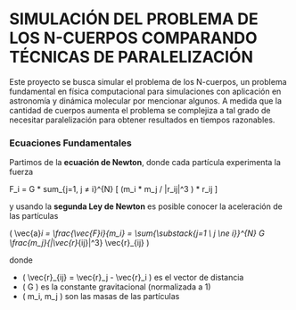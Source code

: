 # SIMULACIÓN DEL PROBLEMA DE LOS N-CUERPOS COMPARANDO TÉCNICAS DE PARALELIZACIÓN

Este proyecto se busca simular el problema de los N-cuerpos, un problema fundamental en física computacional para simulaciones con aplicación en astronomía y dinámica molecular por mencionar algunos. A medida que la cantidad de cuerpos aumenta el problema se complejiza a tal grado de necesitar paralelización para obtener resultados en tiempos razonables. 

###  Ecuaciones Fundamentales

Partimos de la **ecuación de Newton**, donde cada partícula experimenta la fuerza

F_i = G * sum_{j=1, j ≠ i}^{N} [ (m_i * m_j / |r_ij|^3 ) * r_ij ]

y usando la **segunda Ley de Newton** es posible conocer la aceleración de las partículas

\( \vec{a}_i = \frac{\vec{F}_i}{m_i} = \sum_{\substack{j=1 \\ j \ne i}}^{N} G \frac{m_j}{|\vec{r}_{ij}|^3} \vec{r}_{ij} \)

donde
- \( \vec{r}_{ij} = \vec{r}_j - \vec{r}_i \) es el vector de distancia  
- \( G \) es la constante gravitacional (normalizada a 1)  
- \( m_i, m_j \) son las masas de las partículas  
